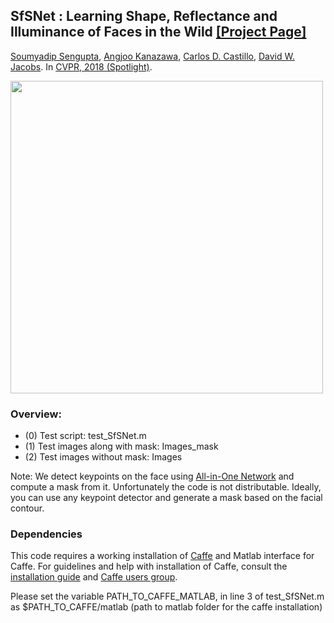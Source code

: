 <!--<h3><b>SfSNet</b></h3>-->
## <b>SfSNet : Learning Shape, Reflectance and Illuminance of Faces in the Wild</b> [[Project Page]](http://senguptaumd.github.io/SfSNet/) <br>
[Soumyadip Sengupta](http://legacydirs.umiacs.umd.edu/~sengupta/), [Angjoo Kanazawa](http://www.cs.berkeley.edu/~kanazawa/), [Carlos D. Castillo](http://legacydirs.umiacs.umd.edu/~carlos/), [David W. Jacobs](https://www.cs.umd.edu/~djacobs/). In [CVPR, 2018 (Spotlight)](https://arxiv.org/pdf/1712.01261.pdf).

<img src="https://github.com/senguptaumd/SfSNet/blob/gh-pages/resources/Teaser1.png" width="500px" >

### Overview:
 - (0) Test script: test_SfSNet.m
 - (1) Test images along with mask: Images_mask
 - (2) Test images without mask: Images

Note: We detect keypoints on the face using <a href="https://arxiv.org/abs/1611.00851">All-in-One Network</a> and compute a mask from it. Unfortunately the code is not distributable. Ideally, you can use any keypoint detector and generate a mask based on the facial contour.

### Dependencies ###
This code requires a working installation of [Caffe](http://caffe.berkeleyvision.org/) and Matlab interface for Caffe. For guidelines and help with installation of Caffe, consult the [installation guide](http://caffe.berkeleyvision.org/) and [Caffe users group](https://groups.google.com/forum/#!forum/caffe-users).

Please set the variable PATH_TO_CAFFE_MATLAB, in line 3 of test_SfSNet.m as $PATH_TO_CAFFE/matlab (path to matlab folder for the caffe installation)

